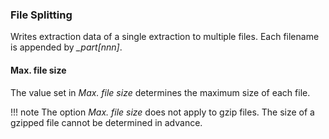 
### File Splitting

Writes extraction data of a single extraction to multiple files. 
Each filename is appended by *_part[nnn]*. 

#### Max. file size
The value set in *Max. file size* determines the maximum size of each file. 

!!! note
	The option *Max. file size* does not apply to gzip files. 
	The size of a gzipped file cannot be determined in advance.
	